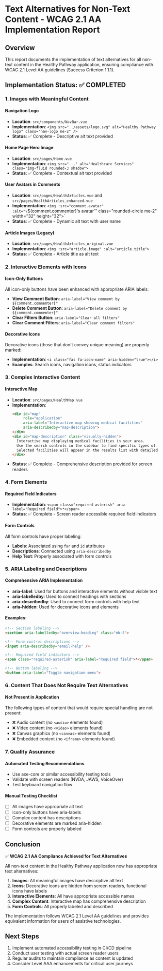 # Text Alternatives for Non-Text Content - WCAG 2.1 AA Implementation Report

## Overview
This report documents the implementation of text alternatives for all non-text content in the Healthy Pathway application, ensuring compliance with WCAG 2.1 Level AA guidelines (Success Criterion 1.1.1).

## Implementation Status: ✅ COMPLETED

### 1. Images with Meaningful Content

#### Navigation Logo
- **Location**: `src/components/NavBar.vue`
- **Implementation**: `<img src="../assets/logo.svg" alt="Healthy Pathway logo" class="nav-logo me-2" />`
- **Status**: ✅ Complete - Descriptive alt text provided

#### Home Page Hero Image
- **Location**: `src/pages/Home.vue`
- **Implementation**: `<img src="..." alt="Healthcare Services" class="img-fluid rounded-3 shadow">`
- **Status**: ✅ Complete - Contextual alt text provided

#### User Avatars in Comments
- **Location**: `src/pages/HealthArticles.vue` and `src/pages/HealthArticles_enhanced.vue`
- **Implementation**: `<img :src="comment.avatar" :alt="\`\${comment.commenter}'s avatar\`" class="rounded-circle me-2" width="32" height="32">`
- **Status**: ✅ Complete - Dynamic alt text with user name

#### Article Images (Legacy)
- **Location**: `src/pages/HealthArticles_original.vue`
- **Implementation**: `<img :src="article.image" :alt="article.title">`
- **Status**: ✅ Complete - Article title as alt text

### 2. Interactive Elements with Icons

#### Icon-Only Buttons
All icon-only buttons have been enhanced with appropriate ARIA labels:

- **View Comment Button**: `aria-label="View comment by ${comment.commenter}"`
- **Delete Comment Button**: `aria-label="Delete comment by ${comment.commenter}"`
- **Clear Filters Button**: `aria-label="Clear all filters"`
- **Clear Comment Filters**: `aria-label="Clear comment filters"`

#### Decorative Icons
Decorative icons (those that don't convey unique meaning) are properly marked:
- **Implementation**: `<i class="fas fa-icon-name" aria-hidden="true"></i>`
- **Examples**: Search icons, navigation icons, status indicators

### 3. Complex Interactive Content

#### Interactive Map
- **Location**: `src/pages/HealthMap.vue`
- **Implementation**: 
  ```html
  <div id="map" 
       role="application"
       aria-label="Interactive map showing medical facilities"
       aria-describedby="map-description">
  </div>
  <div id="map-description" class="visually-hidden">
    Interactive map displaying medical facilities in your area. 
    Use the search controls in the sidebar to find specific types of facilities. 
    Selected facilities will appear in the results list with detailed information.
  </div>
  ```
- **Status**: ✅ Complete - Comprehensive description provided for screen readers

### 4. Form Elements

#### Required Field Indicators
- **Implementation**: `<span class="required-asterisk" aria-label="Required field">*</span>`
- **Status**: ✅ Complete - Screen reader accessible required field indicators

#### Form Controls
All form controls have proper labeling:
- **Labels**: Associated using `for` and `id` attributes
- **Descriptions**: Connected using `aria-describedby`
- **Help Text**: Properly associated with form controls

### 5. ARIA Labeling and Descriptions

#### Comprehensive ARIA Implementation
- **aria-label**: Used for buttons and interactive elements without visible text
- **aria-labelledby**: Used to connect headings with sections
- **aria-describedby**: Used to connect form controls with help text
- **aria-hidden**: Used for decorative icons and elements

#### Examples:
```html
<!-- Section labeling -->
<section aria-labelledby="overview-heading" class="mb-5">

<!-- Form control descriptions -->
<input aria-describedby="email-help" />

<!-- Required field indicators -->
<span class="required-asterisk" aria-label="Required field">*</span>

<!-- Button labeling -->
<button aria-label="Toggle navigation menu">
```

### 6. Content That Does Not Require Text Alternatives

#### Not Present in Application
The following types of content that would require special handling are not present:
- ❌ Audio content (no `<audio>` elements found)
- ❌ Video content (no `<video>` elements found)
- ❌ Canvas graphics (no `<canvas>` elements found)
- ❌ Embedded content (no `<iframe>` elements found)

### 7. Quality Assurance

#### Automated Testing Recommendations
- Use axe-core or similar accessibility testing tools
- Validate with screen readers (NVDA, JAWS, VoiceOver)
- Test keyboard navigation flow

#### Manual Testing Checklist
- [ ] All images have appropriate alt text
- [ ] Icon-only buttons have aria-labels
- [ ] Complex content has descriptions
- [ ] Decorative elements are marked aria-hidden
- [ ] Form controls are properly labeled

## Conclusion

✅ **WCAG 2.1 AA Compliance Achieved for Text Alternatives**

All non-text content in the Healthy Pathway application now has appropriate text alternatives:

1. **Images**: All meaningful images have descriptive alt text
2. **Icons**: Decorative icons are hidden from screen readers, functional icons have labels
3. **Interactive Elements**: All have appropriate accessible names
4. **Complex Content**: Interactive map has comprehensive description
5. **Form Controls**: All properly labeled and described

The implementation follows WCAG 2.1 Level AA guidelines and provides equivalent information for users of assistive technologies.

## Next Steps

1. Implement automated accessibility testing in CI/CD pipeline
2. Conduct user testing with actual screen reader users
3. Regular audits to maintain compliance as content is updated
4. Consider Level AAA enhancements for critical user journeys
